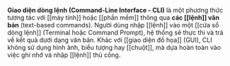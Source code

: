 **Giao diện dòng lệnh (Command-Line Interface - CLI)** là một phương thức tương tác với [[máy tính]] hoặc [[phần mềm]] thông qua **các [[lệnh]] văn bản** (text-based commands). Người dùng nhập [[lệnh]] vào một [[cửa sổ dòng lệnh]] (Terminal hoặc Command Prompt), hệ thống sẽ thực thi và trả về kết quả dưới dạng văn bản. Khác với [[giao diện đồ họa]] (GUI), CLI không sử dụng hình ảnh, biểu tượng hay [[chuột]], mà dựa hoàn toàn vào việc ghi nhớ và nhập [[lệnh]] thủ công.
